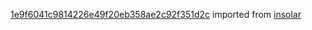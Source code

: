 [1e9f6041c9814226e49f20eb358ae2c92f351d2c](https://github.com/insolar/insolar/commit/1e9f6041c9814226e49f20eb358ae2c92f351d2c) imported from [insolar](https://github.com/insolar/insolar)
